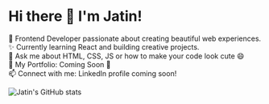# Hi there 👋 I'm Jatin!

🌸 Frontend Developer passionate about creating beautiful web experiences.  
✨ Currently learning React and building creative projects.  
💬 Ask me about HTML, CSS, JS or how to make your code look cute 😄  
🚀 My Portfolio: Coming Soon 🚀  
📫 Connect with me: LinkedIn profile coming soon!  

![Jatin's GitHub stats](https://github-readme-stats.vercel.app/api?username=jatinbuilds&show_icons=true&theme=tokyonight)

